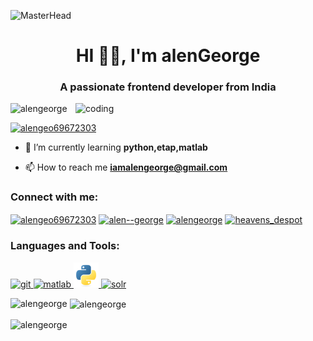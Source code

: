 ![MasterHead](https://1.bp.blogspot.com/-7A4WynwLsMw/XbBpCXG8fHI/AAAAAAAAMt4/uOa1bpLskYgrwGbllhSu2SDj_Mig8SXJQCLcBGAsYHQ/s1600/2000_600px.gif)
<h1 align="center">HI 👨‍💻, I'm alenGeorge</h1>
<h3 align="center">A passionate frontend developer from India</h3>
<img align="right"alt="coding"width="400"src="https://miro.medium.com/v2/resize:fit:1400/1*w1BTUZctqyEYJrldIqJXqg.gif">

<p align="left"> <img src="https://komarev.com/ghpvc/?username=alengeorge&label=Profile%20views&color=0e75b6&style=flat" alt="alengeorge" /> </p>

<p align="left"> <a href="https://twitter.com/alengeo69672303" target="blank"><img src="https://img.shields.io/twitter/follow/alengeo69672303?logo=twitter&style=for-the-badge" alt="alengeo69672303" /></a> </p>

- 🌱 I’m currently learning **python,etap,matlab**

- 📫 How to reach me **iamalengeorge@gmail.com**

<h3 align="left">Connect with me:</h3>
<p align="left">
<a href="https://twitter.com/alengeo69672303" target="blank"><img align="center" src="https://raw.githubusercontent.com/rahuldkjain/github-profile-readme-generator/master/src/images/icons/Social/twitter.svg" alt="alengeo69672303" height="30" width="40" /></a>
<a href="https://linkedin.com/in/alen--george" target="blank"><img align="center" src="https://raw.githubusercontent.com/rahuldkjain/github-profile-readme-generator/master/src/images/icons/Social/linked-in-alt.svg" alt="alen--george" height="30" width="40" /></a>
<a href="https://fb.com/alengeorge" target="blank"><img align="center" src="https://raw.githubusercontent.com/rahuldkjain/github-profile-readme-generator/master/src/images/icons/Social/facebook.svg" alt="alengeorge" height="30" width="40" /></a>
<a href="https://instagram.com/heavens_despot" target="blank"><img align="center" src="https://raw.githubusercontent.com/rahuldkjain/github-profile-readme-generator/master/src/images/icons/Social/instagram.svg" alt="heavens_despot" height="30" width="40" /></a>
</p>

<h3 align="left">Languages and Tools:</h3>
<p align="left"> <a href="https://git-scm.com/" target="_blank" rel="noreferrer"> <img src="https://www.vectorlogo.zone/logos/git-scm/git-scm-icon.svg" alt="git" width="40" height="40"/> </a> <a href="https://www.mathworks.com/" target="_blank" rel="noreferrer"> <img src="https://upload.wikimedia.org/wikipedia/commons/2/21/Matlab_Logo.png" alt="matlab" width="40" height="40"/> </a> <a href="https://www.python.org" target="_blank" rel="noreferrer"> <img src="https://raw.githubusercontent.com/devicons/devicon/master/icons/python/python-original.svg" alt="python" width="40" height="40"/> </a> <a href="https://lucene.apache.org/solr/" target="_blank" rel="noreferrer"> <img src="https://www.vectorlogo.zone/logos/apache_solr/apache_solr-icon.svg" alt="solr" width="40" height="40"/> </a> </p>

<p><img align="left" src="https://github-readme-stats.vercel.app/api/top-langs?username=alengeorge&show_icons=true&locale=en&layout=compact" alt="alengeorge" /></p>

<p>&nbsp;<img align="center" src="https://github-readme-stats.vercel.app/api?username=alengeorge&show_icons=true&locale=en" alt="alengeorge" /></p>

<p><img align="center" src="https://github-readme-streak-stats.herokuapp.com/?user=alengeorge&" alt="alengeorge" /></p>


<!---
aleGeorge/aleGeorge is a ✨ special ✨ repository because its `README.md` (this file) appears on your GitHub profile.
You can click the Preview link to take a look at your changes.
--->
